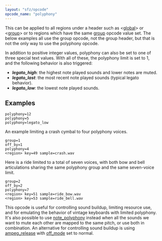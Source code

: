 ```yaml
---
layout: "sfz/opcode"
opcode_name: "polyphony"
---
```


This can be applied to all regions under a header such as
<[global](/headers/global)> or <[group](/headers/group)> or to regions
which have the same [group](/opcodes/group) opcode value set. The
below examples all use the group opcode, not the group header, but
that is not the only way to use the polyphony opcode.

In addition to positive integer values, polyphony can also be set to
one of three special text values. With all of these, the polyphony limit
is set to 1, and the following behavior is also triggered:

- ***legato_high***: the highest note played sounds and lower notes are muted.
- ***legato_last***: the most recent note played sounds (typical legato behavior).
- ***legato_low***:  the lowest note played sounds.

## Examples

```
polyphony=12
polyphony=5
polyphony=legato_low
```

An example limiting a crash cymbal to four polyphony voices.

```
group=1
off_by=1
polyphony=4
<region> key=49 sample=crash.wav
```

Here is a ride limited to a total of seven voices, with both bow and bell
articulations sharing the same polyphony group and the same seven-voice
limit.

```
group=2
off_by=2
polyphony=7
<region> key=51 sample=ride_bow.wav
<region> key=53 sample=ride_bell.wav
```

This opcode is useful for controlling sound buildup, limiting resource use,
and for emulating the behavior of vintage keyboards with limited polyphony.
It's also possible to use [note_polyphony](note_polyphony) instead when all the
sounds we want to mute each other are mapped to the same pitch, or use both in
combination. An alternative for controlling sound buildup is using
[ampeg_release](ampeg_release) with [off_mode](off_mode) set to normal.
